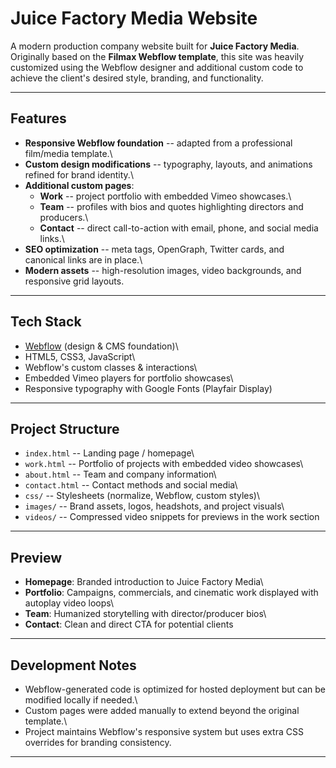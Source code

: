 # Juice Factory Media Website

A modern production company website built for **Juice Factory Media**.\
Originally based on the **Filmax Webflow template**, this site was
heavily customized using the Webflow designer and additional custom code
to achieve the client's desired style, branding, and functionality.

------------------------------------------------------------------------

##  Features

-   **Responsive Webflow foundation** -- adapted from a professional
    film/media template.\
-   **Custom design modifications** -- typography, layouts, and animations
 refined for brand identity.\
-   **Additional custom pages**:
    -   **Work** -- project portfolio with embedded Vimeo showcases.\
    -   **Team** -- profiles with bios and quotes highlighting directors
        and producers.\
    -   **Contact** -- direct call-to-action with email, phone, and
        social media links.\
-   **SEO optimization** -- meta tags, OpenGraph, Twitter cards, and
    canonical links are in place.\
-   **Modern assets** -- high-resolution images, video backgrounds, and
    responsive grid layouts.

------------------------------------------------------------------------

##  Tech Stack

-   [Webflow](https://webflow.com) (design & CMS foundation)\
-   HTML5, CSS3, JavaScript\
-   Webflow's custom classes & interactions\
-   Embedded Vimeo players for portfolio showcases\
-   Responsive typography with Google Fonts (Playfair Display)

------------------------------------------------------------------------

##  Project Structure

-   `index.html` -- Landing page / homepage\
-   `work.html` -- Portfolio of projects with embedded video showcases\
-   `about.html` -- Team and company information\
-   `contact.html` -- Contact methods and social media\
-   `css/` -- Stylesheets (normalize, Webflow, custom styles)\
-   `images/` -- Brand assets, logos, headshots, and project visuals\
-   `videos/` -- Compressed video snippets for previews in the work
    section

------------------------------------------------------------------------

##  Preview

-   **Homepage**: Branded introduction to Juice Factory Media\
-   **Portfolio**: Campaigns, commercials, and cinematic work displayed
    with autoplay video loops\
-   **Team**: Humanized storytelling with director/producer bios\
-   **Contact**: Clean and direct CTA for potential clients

------------------------------------------------------------------------

##  Development Notes

-   Webflow-generated code is optimized for hosted deployment but can be
    modified locally if needed.\
-   Custom pages were added manually to extend beyond the original
    template.\
-   Project maintains Webflow's responsive system but uses extra CSS
    overrides for branding consistency.

------------------------------------------------------------------------


